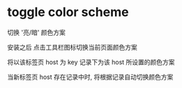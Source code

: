 # toggle color scheme

切换 '亮/暗' 颜色方案

安装之后 点击工具栏图标切换当前页面颜色方案

将以该标签页 host 为 key 记录下为该 host 所设置的颜色方案

当新标签页 host 存在记录中时, 将根据记录自动切换颜色方案
